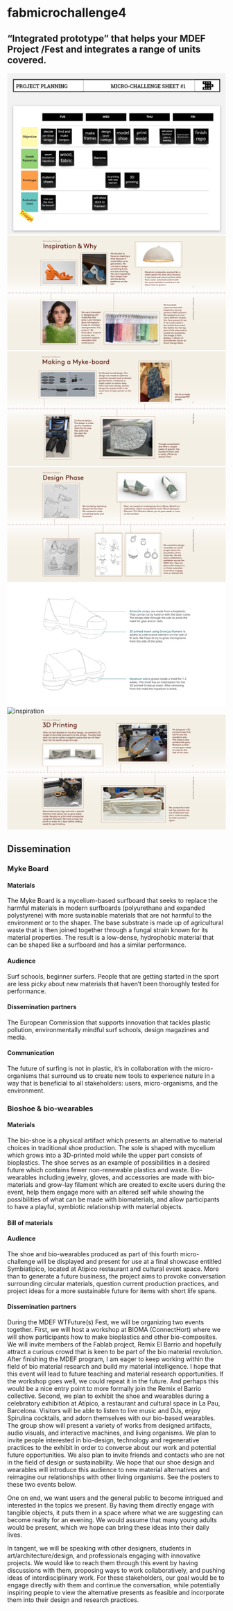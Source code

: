 # fabmicrochallenge4
## “Integrated prototype” that helps your MDEF Project /Fest and integrates a range of units covered.
![planning](pictures/shoeplanning.jpg)
![inspiration](pictures/chall4inspo.png)
![inspiration](pictures/chall4myke.png)
![inspiration](pictures/chall4design.png)
![diagram](pictures/Bio-shoe.svg)
![inspiration](pictures/chall4plastics.png)
![inspiration](pictures/chall4printning.png)
## Dissemination
### Myke Board
#### Materials
The Myke Board is a mycelium-based surfboard that seeks to replace the harmful materials in modern surfboards (polyurethane and expanded polystyrene) with more sustainable materials that are not harmful to the environment or to the shaper. The base substrate is made up of agricultural waste that is then joined together through a fungal strain known for its material properties. The result is a low-dense, hydrophobic material that can be shaped like a surfboard and has a similar performance. 

#### Audience
Surf schools, beginner surfers. People that are getting started in the sport are less picky about new materials that haven’t been thoroughly tested for performance.

#### Dissemination partners
The European Commission that supports innovation that tackles plastic pollution, environmentally mindful surf schools, design magazines and media.

#### Communication
The future of surfing is not in plastic, it’s in collaboration with the micro-organisms that surround us to create new tools to experience nature in a way that is beneficial to all stakeholders: users, micro-organisms, and the environment.

### Bioshoe & bio-wearables
#### Materials
The bio-shoe is a physical artifact which presents an alternative to material choices in traditional shoe production. The sole is shaped with mycelium which grows into a 3D-printed mold while the upper part consists of bioplastics. The shoe serves as an example of possibilities in a desired future which contains fewer non-renewable plastics and waste. Bio-wearables including jewelry, gloves, and accessories are made with bio-materials and grow-lay filament which are created to excite users during the event, help them engage more with an altered self while showing the possibilities of what can be made with biomaterials, and allow participants to have a playful, symbiotic relationship with material objects.

#### Bill of materials


#### Audience
The shoe and bio-wearables produced as part of this fourth micro-challenge will be displayed and present for use at a final showcase entitled Symbiatipico, located at Atipico restaurant and cultural event space. More than to generate a future business, the project aims to provoke conversation surrounding circular materials, question current production practices, and project ideas for a more sustainable future for items with short life spans. 

#### Dissemination partners

During the MDEF WTFuture(s) Fest, we will be organizing two events together. First, we will host a workshop at BIOMA (ConnectHort) where we will show participants how to make bioplastics and other bio-composites. We will invite members of the Fablab project, Remix El Barrio and hopefully attract a curious crowd that is keen to be part of the bio material revolution. After finishing the MDEF program, I am eager to keep working within the field of bio material research and build my material intelligence. I hope that this event will lead to future teaching and material research opportunities. If the workshop goes well, we could repeat it in the future. And perhaps this would be a nice entry point to more formally join the Remix el Barrio collective. Second, we plan to exhibit the shoe and wearables during a celebratory exhibition at Atípico, a restaurant and cultural space in La Pau, Barcelona. Visitors will be able to listen to live music and DJs, enjoy Spirulina cocktails, and adorn themselves with our bio-based wearables. The group show will present a variety of works from designed artifacts, audio visuals, and interactive machines, and living organisms. We plan to invite people interested in bio-design, technology and regenerative practices to the exhibit in order to converse about our work and potential future opportunities. We also plan to invite friends and contacts who are not in the field of design or sustainability. We hope that our shoe design and wearables will introduce this audience to new material alternatives and reimagine our relationships with other living organisms. See the posters to these two events below.

One on end, we want users and the general public to become intrigued and interested in the topics we present. By having them directly engage with tangible objects, it puts them in a space where what we are suggesting can become reality for an evening. We would assume that many young adults would be present, which we hope can bring these ideas into their daily lives. 

In tangent, we will be speaking with other designers, students in art/architecture/design, and professionals engaging with innovative projects. We would like to reach them through this event by having discussions with them, proposing ways to work collaboratively, and pushing ideas of interdisciplinary work. For these stakeholders, our goal would be to engage directly with them and continue the conversation, while potentially inspiring people to view the alternative presents as feasible and incorporate them into their design and research practices. 

